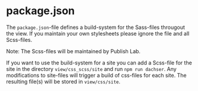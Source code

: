 # package.json

The `package.json`-file defines a build-system for the Sass-files througout the view.
If you maintain your own stylesheets please ignore the file and all Scss-files.

Note: The Scss-files will be maintained by Publish Lab.

If you want to use the build-system for a site you can add a Scss-file for the site in the directory `view/css_scss/site` and run `npm run dachser`. Any modifications to site-files will trigger a build of css-files for each site. The resulting file(s) will be stored in `view/css/site`.

